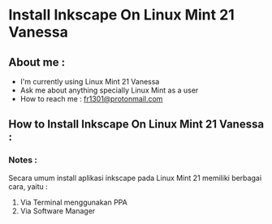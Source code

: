 # Install Inkscape On Linux Mint 21 Vanessa

## About me :
- I'm currently using Linux Mint 21 Vanessa
- Ask me about anything specially Linux Mint as a user
- How to reach me : fr1301@protonmail.com

## How to Install Inkscape On Linux Mint 21 Vanessa :

### Notes : 
Secara umum install aplikasi inkscape pada Linux Mint 21 memiliki berbagai cara, yaitu :
1. Via Terminal menggunakan PPA
2. Via Software Manager 